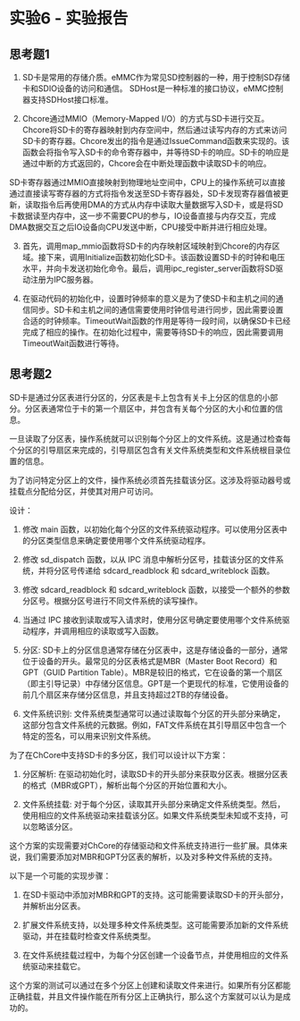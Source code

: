 # 实验6 - 实验报告

## 思考题1

1. SD卡是常用的存储介质。eMMC作为常见SD控制器的一种，用于控制SD存储卡和SDIO设备的访问和通信。
  SDHost是一种标准的接口协议，eMMC控制器支持SDHost接口标准。

2. Chcore通过MMIO（Memory-Mapped I/O）的方式与SD卡进行交互。Chcore将SD卡的寄存器映射到内存空间中，然后通过读写内存的方式来访问SD卡的寄存器。Chcore发出的指令是通过IssueCommand函数来实现的。该函数会将指令写入SD卡的命令寄存器中，并等待SD卡的响应。SD卡的响应是通过中断的方式返回的，Chcore会在中断处理函数中读取SD卡的响应。

SD卡寄存器通过MMIO直接映射到物理地址空间中，CPU上的操作系统可以直接通过直接读写寄存器的方式将指令发送至SD卡寄存器处，SD卡发现寄存器值被更新，读取指令后再使用DMA的方式从内存中读取大量数据写入SD卡，或是将SD卡数据读至内存中，这一步不需要CPU的参与，IO设备直接与内存交互，完成DMA数据交互之后IO设备向CPU发送中断，CPU接受中断并进行相应处理。

3. 首先，调用map_mmio函数将SD卡的内存映射区域映射到Chcore的内存区域。接下来，调用Initialize函数初始化SD卡。该函数设置SD卡的时钟和电压水平，并向卡发送初始化命令。最后，调用ipc_register_server函数将SD驱动注册为IPC服务器。

4. 在驱动代码的初始化中，设置时钟频率的意义是为了使SD卡和主机之间的通信同步。SD卡和主机之间的通信需要使用时钟信号进行同步，因此需要设置合适的时钟频率。TimeoutWait函数的作用是等待一段时间，以确保SD卡已经完成了相应的操作。在初始化过程中，需要等待SD卡的响应，因此需要调用TimeoutWait函数进行等待。

## 思考题2

SD卡是通过分区表进行分区的，分区表是卡上包含有关卡上分区的信息的小部分。分区表通常位于卡的第一个扇区中，并包含有关每个分区的大小和位置的信息。

一旦读取了分区表，操作系统就可以识别每个分区上的文件系统。这是通过检查每个分区的引导扇区来完成的，引导扇区包含有关文件系统类型和文件系统根目录位置的信息。

为了访问特定分区上的文件，操作系统必须首先挂载该分区。这涉及将驱动器号或挂载点分配给分区，并使其对用户可访问。

设计：

1. 修改 main 函数，以初始化每个分区的文件系统驱动程序。可以使用分区表中的分区类型信息来确定要使用哪个文件系统驱动程序。

2. 修改 sd_dispatch 函数，以从 IPC 消息中解析分区号，挂载该分区的文件系统，并将分区号传递给 sdcard_readblock 和 sdcard_writeblock 函数。

3. 修改 sdcard_readblock 和 sdcard_writeblock 函数，以接受一个额外的参数分区号。根据分区号进行不同文件系统的读写操作。

4. 当通过 IPC 接收到读取或写入请求时，使用分区号确定要使用哪个文件系统驱动程序，并调用相应的读取或写入函数。

1. 分区: SD卡上的分区信息通常存储在分区表中，这是存储设备的一部分，通常位于设备的开头。最常见的分区表格式是MBR（Master Boot Record）和GPT（GUID Partition Table）。MBR是较旧的格式，它在设备的第一个扇区（即主引导记录）中存储分区信息。GPT是一个更现代的标准，它使用设备的前几个扇区来存储分区信息，并且支持超过2TB的存储设备。

2. 文件系统识别: 文件系统类型通常可以通过读取每个分区的开头部分来确定，这部分包含文件系统的元数据。例如，FAT文件系统在其引导扇区中包含一个特定的签名，可以用来识别文件系统。

为了在ChCore中支持SD卡的多分区，我们可以设计以下方案：

1. 分区解析: 在驱动初始化时，读取SD卡的开头部分来获取分区表。根据分区表的格式（MBR或GPT），解析出每个分区的开始位置和大小。

2. 文件系统挂载: 对于每个分区，读取其开头部分来确定文件系统类型。然后，使用相应的文件系统驱动来挂载该分区。如果文件系统类型未知或不支持，可以忽略该分区。

这个方案的实现需要对ChCore的存储驱动和文件系统支持进行一些扩展。具体来说，我们需要添加对MBR和GPT分区表的解析，以及对多种文件系统的支持。

以下是一个可能的实现步骤：

1. 在SD卡驱动中添加对MBR和GPT的支持。这可能需要读取SD卡的开头部分，并解析出分区表。

2. 扩展文件系统支持，以处理多种文件系统类型。这可能需要添加新的文件系统驱动，并在挂载时检查文件系统类型。

3. 在文件系统挂载过程中，为每个分区创建一个设备节点，并使用相应的文件系统驱动来挂载它。

这个方案的测试可以通过在多个分区上创建和读取文件来进行。如果所有分区都能正确挂载，并且文件操作能在所有分区上正确执行，那么这个方案就可以认为是成功的。
